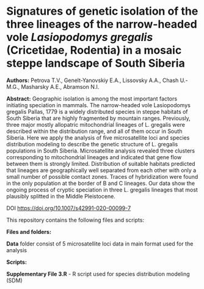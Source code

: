 # Signatures of genetic isolation of the three lineages of the narrow-headed vole *Lasiopodomys gregalis* (Cricetidae, Rodentia) in a mosaic steppe landscape of South Siberia

**Authors:** Petrova T.V., Genelt-Yanovskiy E.A., Lissovsky A.A., Chash U.-M.G., Masharsky A.E., Abramson N.I.

**Abstract:** Geographic isolation is among the most important factors initiating speciation in mammals. The narrow-headed vole Lasiopodomys gregalis Pallas, 1779 is a widely distributed species in steppe habitats of South Siberia that are highly fragmented by mountain ranges. Previously, three major mostly allopatric mitochondrial lineages of L. gregalis were described within the distribution range, and all of them occur in South Siberia. Here we apply the analysis of five microsatellite loci and species distribution modeling to describe the genetic structure of L. gregalis populations in South Siberia. Microsatellite analysis revealed three clusters corresponding to mitochondrial lineages and indicated that gene flow between them is strongly limited. Distribution of suitable habitats predicted that lineages are geographically well separated from each other with only a small number of possible contact zones. Traces of hybridization were found in the only population at the border of B and C lineages. Our data show the ongoing process of cryptic speciation in three L. gregalis lineages that most plausibly splitted in the Middle Pleistocene.

DOI
https://doi.org/10.1007/s42991-020-00099-7

This repository contains the following files and scripts:


**Files and folders:**

**Data** folder consist of 5 microsatellite loci data in main format used for the analysis

**Scripts:**

**Supplementary File 3.R** - R script used for species distribution modeling (SDM) 
